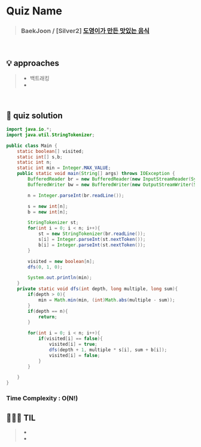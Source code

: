 # Quiz Name
> ### BaekJoon / [Silver2] <a href = "https://www.acmicpc.net/problem/2961"> 도영이가 만든 맛있는 음식 </a>

<br>

## 💡 approaches
>  - 백트래킹
>  - 

<br>

## 🔑 quiz solution

```java
import java.io.*;
import java.util.StringTokenizer;

public class Main {
    static boolean[] visited;
    static int[] s,b;
    static int n;
    static int min = Integer.MAX_VALUE;
    public static void main(String[] args) throws IOException {
        BufferedReader br = new BufferedReader(new InputStreamReader(System.in));
        BufferedWriter bw = new BufferedWriter(new OutputStreamWriter(System.out));

        n = Integer.parseInt(br.readLine());

        s = new int[n];
        b = new int[n];

        StringTokenizer st;
        for(int i = 0; i < n; i++){
            st = new StringTokenizer(br.readLine());
            s[i] = Integer.parseInt(st.nextToken());
            b[i] = Integer.parseInt(st.nextToken());
        }

        visited = new boolean[n];
        dfs(0, 1, 0);

        System.out.println(min);
    }
    private static void dfs(int depth, long multiple, long sum){
        if(depth > 0){
            min = Math.min(min, (int)Math.abs(multiple - sum));
        }
        if(depth == n){
            return;
        }

        for(int i = 0; i < n; i++){
            if(visited[i] == false){
                visited[i] = true;
                dfs(depth + 1, multiple * s[i], sum + b[i]);
                visited[i] = false;
            }
        }

    }
}

```
### Time Complexity : O(N!)
## 👩🏻‍🏫 TIL
>  -
>  -
